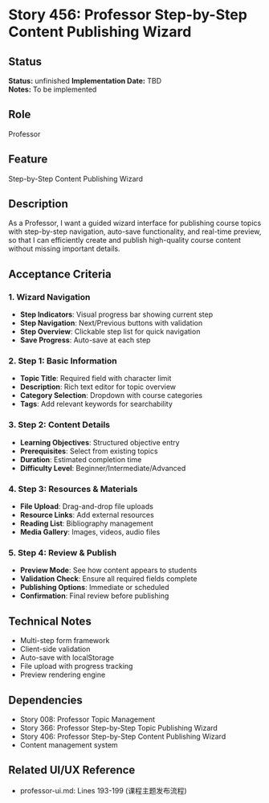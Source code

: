 # Story 456: Professor Step-by-Step Content Publishing Wizard

## Status
**Status:** unfinished
**Implementation Date:** TBD  
**Notes:** To be implemented

## Role
Professor

## Feature
Step-by-Step Content Publishing Wizard

## Description
As a Professor, I want a guided wizard interface for publishing course topics with step-by-step navigation, auto-save functionality, and real-time preview, so that I can efficiently create and publish high-quality course content without missing important details.

## Acceptance Criteria

### 1. Wizard Navigation
- **Step Indicators**: Visual progress bar showing current step
- **Step Navigation**: Next/Previous buttons with validation
- **Step Overview**: Clickable step list for quick navigation
- **Save Progress**: Auto-save at each step

### 2. Step 1: Basic Information
- **Topic Title**: Required field with character limit
- **Description**: Rich text editor for topic overview
- **Category Selection**: Dropdown with course categories
- **Tags**: Add relevant keywords for searchability

### 3. Step 2: Content Details
- **Learning Objectives**: Structured objective entry
- **Prerequisites**: Select from existing topics
- **Duration**: Estimated completion time
- **Difficulty Level**: Beginner/Intermediate/Advanced

### 4. Step 3: Resources & Materials
- **File Upload**: Drag-and-drop file uploads
- **Resource Links**: Add external resources
- **Reading List**: Bibliography management
- **Media Gallery**: Images, videos, audio files

### 5. Step 4: Review & Publish
- **Preview Mode**: See how content appears to students
- **Validation Check**: Ensure all required fields complete
- **Publishing Options**: Immediate or scheduled
- **Confirmation**: Final review before publishing

## Technical Notes
- Multi-step form framework
- Client-side validation
- Auto-save with localStorage
- File upload with progress tracking
- Preview rendering engine

## Dependencies
- Story 008: Professor Topic Management
- Story 366: Professor Step-by-Step Topic Publishing Wizard
- Story 406: Professor Step-by-Step Content Publishing Wizard
- Content management system

## Related UI/UX Reference
- professor-ui.md: Lines 193-199 (课程主题发布流程)
